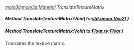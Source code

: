 _[mojo3d](../../modules/mojo3d/mojo3d-module.md):[mojo3d](../../modules/mojo3d/mojo3d-module.md).[Material](../../modules/mojo3d/mojo3d-material.md).TranslateTextureMatrix_
##### Method TranslateTextureMatrix:Void( tv:[std.geom.Vec2f](../../modules/std/std-geom-vec2f.md) )
##### Method TranslateTextureMatrix:Void( tx:[Float](../../modules/wonkey/wonkey-types-float.md),ty:[Float](../../modules/wonkey/wonkey-types-float.md) )
Translates the texture matrix.
